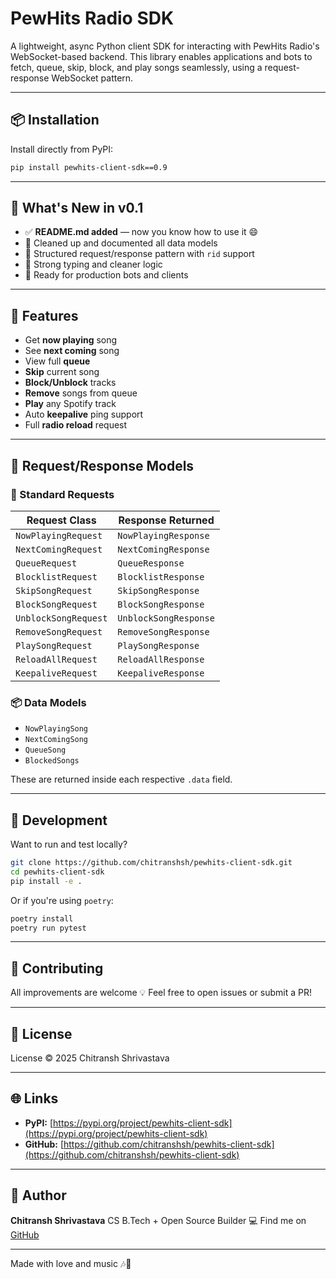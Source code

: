 # PewHits Radio SDK

A lightweight, async Python client SDK for interacting with PewHits Radio's WebSocket-based backend. This library enables applications and bots to fetch, queue, skip, block, and play songs seamlessly, using a request-response WebSocket pattern.

---

## 📦 Installation

Install directly from PyPI:

```bash
pip install pewhits-client-sdk==0.9
```

---

## 🚀 What's New in v0.1

* ✅ **README.md added** — now you know how to use it 😄
* 🎯 Cleaned up and documented all data models
* 🔄 Structured request/response pattern with `rid` support
* 🧠 Strong typing and cleaner logic
* 🧹 Ready for production bots and clients

---

## 🎵 Features

* Get **now playing** song
* See **next coming** song
* View full **queue**
* **Skip** current song
* **Block/Unblock** tracks
* **Remove** songs from queue
* **Play** any Spotify track
* Auto **keepalive** ping support
* Full **radio reload** request

---

## 🧹 Request/Response Models

### 🔁 Standard Requests

| Request Class        | Response Returned     |
| -------------------- | --------------------- |
| `NowPlayingRequest`  | `NowPlayingResponse`  |
| `NextComingRequest`  | `NextComingResponse`  |
| `QueueRequest`       | `QueueResponse`       |
| `BlocklistRequest`   | `BlocklistResponse`   |
| `SkipSongRequest`    | `SkipSongResponse`    |
| `BlockSongRequest`   | `BlockSongResponse`   |
| `UnblockSongRequest` | `UnblockSongResponse` |
| `RemoveSongRequest`  | `RemoveSongResponse`  |
| `PlaySongRequest`    | `PlaySongResponse`    |
| `ReloadAllRequest`   | `ReloadAllResponse`   |
| `KeepaliveRequest`   | `KeepaliveResponse`   |

### 📦 Data Models

* `NowPlayingSong`
* `NextComingSong`
* `QueueSong`
* `BlockedSongs`

These are returned inside each respective `.data` field.

---

## 🧪 Development

Want to run and test locally?

```bash
git clone https://github.com/chitranshsh/pewhits-client-sdk.git
cd pewhits-client-sdk
pip install -e .
```

Or if you're using `poetry`:

```bash
poetry install
poetry run pytest
```

---

## 🤝 Contributing

All improvements are welcome 💡
Feel free to open issues or submit a PR!

---

## 📄 License

License © 2025 Chitransh Shrivastava

---

## 🌐 Links

* **PyPI:** [https://pypi.org/project/pewhits-client-sdk](https://pypi.org/project/pewhits-client-sdk)
* **GitHub:** [https://github.com/chitranshsh/pewhits-client-sdk](https://github.com/chitranshsh/pewhits-client-sdk)

---

## 💖 Author

**Chitransh Shrivastava**
CS B.Tech + Open Source Builder 💻
Find me on [GitHub](https://github.com/chitranshsh)

---

Made with love and music 🎶💫
